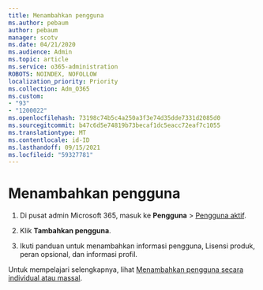 ```yaml
---
title: Menambahkan pengguna
ms.author: pebaum
author: pebaum
manager: scotv
ms.date: 04/21/2020
ms.audience: Admin
ms.topic: article
ms.service: o365-administration
ROBOTS: NOINDEX, NOFOLLOW
localization_priority: Priority
ms.collection: Adm_O365
ms.custom:
- "93"
- "1200022"
ms.openlocfilehash: 73198c74b5c4a250a3f3e74d35dde7331d2085d0
ms.sourcegitcommit: b47c6d5e74819b73becaf1dc5eacc72eaf7c1055
ms.translationtype: MT
ms.contentlocale: id-ID
ms.lasthandoff: 09/15/2021
ms.locfileid: "59327781"
---
```

# <a name="add-a-user"></a>Menambahkan pengguna

1. Di pusat admin Microsoft 365, masuk ke **Pengguna** > [Pengguna aktif](https://admin.microsoft.com/Adminportal/Home?source=applauncher#/users).

2. Klik **Tambahkan pengguna**.

3. Ikuti panduan untuk menambahkan informasi pengguna, Lisensi produk, peran opsional, dan informasi profil.

Untuk mempelajari selengkapnya, lihat [ Menambahkan pengguna secara individual atau massal](https://docs.microsoft.com/microsoft-365/admin/add-users/add-users).